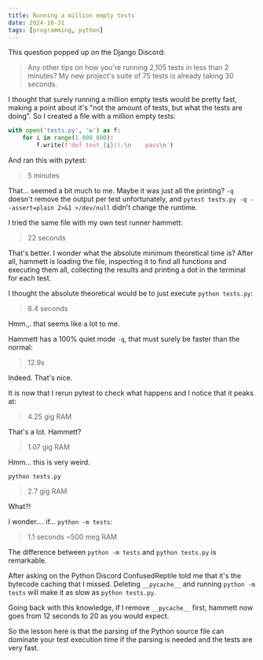 ```yaml
---
title: Running a million empty tests
date: 2024-10-31 
tags: [programming, python]
---
```


This question popped up on the Django Discord:

>    Any other tips on how you're running 2,105 tests in less than 2 minutes? My new project's suite of 75 tests is already taking 30 seconds. 

I thought that surely running a million empty tests would be pretty fast, making a point about it's "not the amount of tests, but what the tests are doing". So I created a file with a million empty tests:


```py
with open('tests.py', 'w') as f:
    for i in range(1_000_000):
        f.write(f'def test_{i}():\n    pass\n')
```


And ran this with pytest:


> 5 minutes

That... seemed a bit much to me. Maybe it was just all the printing? `-q` doesn't remove the output per test unfortunately, and `pytest tests.py -q --assert=plain 2>&1 >/dev/null` didn't change the runtime.

I tried the same file with my own test runner hammett:

> 22 seconds

That's better. I wonder what the absolute minimum theoretical time is? After all, hammett is loading the file, inspecting it to find all functions and executing them all, collecting the results and printing a dot in the terminal for each test. 
 
I thought the absolute theoretical would be to just execute `python tests.py`:

> 8.4 seconds

Hmm.,. that seems like a lot to me. 
 
Hammett has a 100% quiet mode `-q`, that must surely be faster than the normal:

> 12.9s

Indeed. That's nice.
 
It is now that I rerun pytest to check what happens and I notice that it peaks at:

> 4.25 gig RAM

That's a lot. Hammett?

> 1.07 gig RAM

Hmm... this is very weird.

`python tests.py`

> 2.7 gig RAM

What?!

I wonder.... if... `python -m tests`:

> 1.1 seconds
> ~500 meg RAM

The difference between `python -m tests` and `python tests.py` is remarkable. 
 
After asking on the Python Discord ConfusedReptile told me that it's the bytecode caching that I missed. Deleting `__pycache__` and running `python -m tests` will make it as slow as `python tests.py`.

Going back with this knowledge, if I remove `__pycache__` first, hammett now goes from 12 seconds to 20 as you would expect. 

So the lesson here is that the parsing of the Python source file can dominate your test execution time if the parsing is needed and the tests are very fast. 

